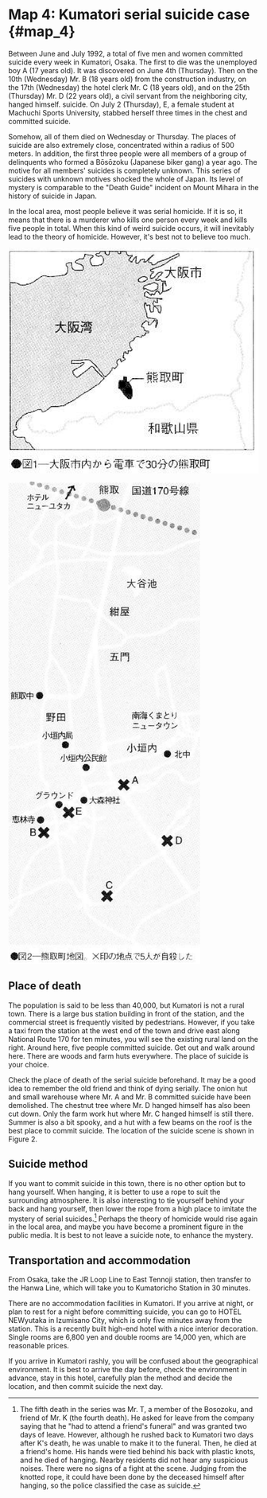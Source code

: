 # Map 4: Kumatori serial suicide case {#map_4}

Between June and July 1992, a total of five men and women committed suicide every week in Kumatori, Osaka. The first to die was the unemployed boy A (17 years old). It was discovered on June 4th (Thursday). Then on the 10th (Wednesday) Mr. B (18 years old) from the construction industry, on the 17th (Wednesday) the hotel clerk Mr. C (18 years old), and on the 25th (Thursday) Mr. D (22 years old), a civil servant from the neighboring city, hanged himself. suicide. On July 2 (Thursday), E, ​​a female student at Machuchi Sports University, stabbed herself three times in the chest and committed suicide.

Somehow, all of them died on Wednesday or Thursday. The places of suicide are also extremely close, concentrated within a radius of 500 meters. In addition, the first three people were all members of a group of delinquents who formed a Bōsōzoku (Japanese biker gang) a year ago. The motive for all members' suicides is completely unknown. This series of suicides with unknown motives shocked the whole of Japan. Its level of mystery is comparable to the "Death Guide" incident on Mount Mihara in the history of suicide in Japan.

In the local area, most people believe it was serial homicide. If it is so, it means that there is a murderer who kills one person every week and kills five people in total. When this kind of weird suicide occurs, it will inevitably lead to the theory of homicide. However, it's best not to believe too much.

![Figure 1: Kumatori is 30 minutes away from the inner city of Osaka by train.](img/map_4_1.png)

![Figure 2: Kumatori. The X's mark the spots where the first five suicides happened.](img/map_4_2.png)

## Place of death

The population is said to be less than 40,000, but Kumatori is not a rural town. There is a large bus station building in front of the station, and the commercial street is frequently visited by pedestrians. However, if you take a taxi from the station at the west end of the town and drive east along National Route 170 for ten minutes, you will see the existing rural land on the right. Around here, five people committed suicide. Get out and walk around here. There are woods and farm huts everywhere. The place of suicide is your choice.

Check the place of death of the serial suicide beforehand. It may be a good idea to remember the old friend and think of dying serially. The onion hut and small warehouse where Mr. A and Mr. B committed suicide have been demolished. The chestnut tree where Mr. D hanged himself has also been cut down. Only the farm work hut where Mr. C hanged himself is still there. Summer is also a bit spooky, and a hut with a few beams on the roof is the best place to commit suicide. The location of the suicide scene is shown in Figure 2.

## Suicide method

If you want to commit suicide in this town, there is no other option but to hang yourself. When hanging, it is better to use a rope to suit the surrounding atmosphere. It is also interesting to tie yourself behind your back and hang yourself, then lower the rope from a high place to imitate the mystery of serial suicides.[^kumatori-tie-behind] Perhaps the theory of homicide would rise again in the local area, and maybe you have become a prominent figure in the public media. It is best to not leave a suicide note, to enhance the mystery.

[^kumatori-tie-behind]: The fifth death in the series was Mr. T, a member of the Bosozoku, and friend of Mr. K (the fourth death). He asked for leave from the company saying that he "had to attend a friend's funeral" and was granted two days of leave. However, although he rushed back to Kumatori two days after K's death, he was unable to make it to the funeral. Then, he died at a friend's home. His hands were tied behind his back with plastic knots, and he died of hanging. Nearby residents did not hear any suspicious noises. There were no signs of a fight at the scene. Judging from the knotted rope, it could have been done by the deceased himself after hanging, so the police classified the case as suicide.


## Transportation and accommodation

From Osaka, take the JR Loop Line to East Tennoji station, then transfer to the Hanwa Line, which will take you to Kumatoricho Station in 30 minutes.

There are no accommodation facilities in Kumatori. If you arrive at night, or plan to rest for a night before committing suicide, you can go to HOTEL NEWyutaka in Izumisano City, which is only five minutes away from the station. This is a recently built high-end hotel with a nice interior decoration. Single rooms are 6,800 yen and double rooms are 14,000 yen, which are reasonable prices.

If you arrive in Kumatori rashly, you will be confused about the geographical environment. It is best to arrive the day before, check the environment in advance, stay in this hotel, carefully plan the method and decide the location, and then commit suicide the next day.
